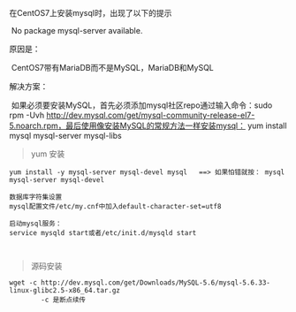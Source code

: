 在CentOS7上安装mysql时，出现了以下的提示	

​	No package mysql-server available.

原因是：

​	CentOS7带有MariaDB而不是MySQL，MariaDB和MySQL

解决方案：

​	如果必须要安装MySQL，首先必须添加mysql社区repo通过输入命令：sudo rpm -Uvh http://dev.mysql.com/get/mysql-community-release-el7-5.noarch.rpm，最后使用像安装MySQL的常规方法一样安装mysql： yum install mysql mysql-server mysql-libs 



>yum 安装

```
yum install -y mysql-server mysql-devel mysql   ==> 如果怕错就按： mysql mysql-server mysql-devel
```



```
数据库字符集设置
mysql配置文件/etc/my.cnf中加入default-character-set=utf8
```



```
启动mysql服务：
service mysqld start或者/etc/init.d/mysqld start
```



```

```



```

```











>源码安装

```
wget -c http://dev.mysql.com/get/Downloads/MySQL-5.6/mysql-5.6.33-linux-glibc2.5-x86_64.tar.gz
		-c 是断点续传
```



```

```



```

```



```

```



```

```



```

```

